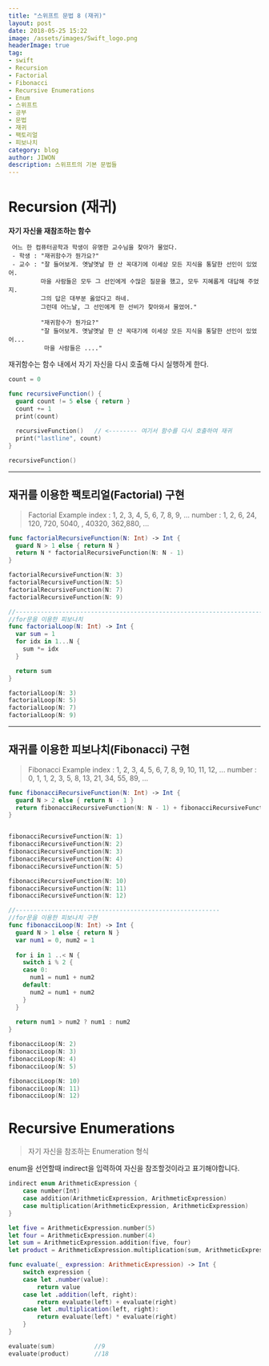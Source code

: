 ```yaml
---
title: "스위프트 문법 8 (재귀)"
layout: post
date: 2018-05-25 15:22
image: /assets/images/Swift_logo.png
headerImage: true
tag:
- swift
- Recursion
- Factorial
- Fibonacci
- Recursive Enumerations
- Enum
- 스위프트
- 공부
- 문법
- 재귀
- 팩토리얼
- 피보나치
category: blog
author: JIWON
description: 스위프트의 기본 문법들
---
```


# Recursion (재귀)
**자기 자신을 재참조하는 함수**

```
 어느 한 컴퓨터공학과 학생이 유명한 교수님을 찾아가 물었다.
 - 학생 : "재귀함수가 뭔가요?"
 - 교수 : "잘 들어보게. 옛날옛날 한 산 꼭대기에 이세상 모든 지식을 통달한 선인이 있었어.
         마을 사람들은 모두 그 선인에게 수많은 질문을 했고, 모두 지혜롭게 대답해 주었지.
         그의 답은 대부분 옳았다고 하네.
         그런데 어느날, 그 선인에게 한 선비가 찾아와서 물었어."
 
         "재귀함수가 뭔가요?"
         "잘 들어보게. 옛날옛날 한 산 꼭대기에 이세상 모든 지식을 통달한 선인이 있었어...
          마을 사람들은 ...."
```

재귀함수는 함수 내에서 자기 자신을 다시 호출해 다시 실행하게 한다.
```swift
count = 0

func recursiveFunction() {
  guard count != 5 else { return }
  count += 1
  print(count)
  
  recursiveFunction()   // <-------- 여기서 함수를 다시 호출하여 재귀
  print("lastline", count)
}

recursiveFunction()
```

---
## 재귀를 이용한 팩토리얼(Factorial) 구현
> Factorial Example
> index  : 1, 2, 3,  4,   5,   6,    7,       8,       9, ...
> number : 1, 2, 6, 24, 120, 720, 5040, , 40320, 362,880, ...

```swift
func factorialRecursiveFunction(N: Int) -> Int {
  guard N > 1 else { return N }
  return N * factorialRecursiveFunction(N: N - 1)
}

factorialRecursiveFunction(N: 3)
factorialRecursiveFunction(N: 5)
factorialRecursiveFunction(N: 7)
factorialRecursiveFunction(N: 9)

//---------------------------------------------------------------------
//for문을 이용한 피보나치
func factorialLoop(N: Int) -> Int {
  var sum = 1
  for idx in 1...N {
    sum *= idx
  }

  return sum
}

factorialLoop(N: 3)
factorialLoop(N: 5)
factorialLoop(N: 7)
factorialLoop(N: 9)
```

---
## 재귀를 이용한 피보나치(Fibonacci) 구현
> Fibonacci Example
> index  : 1, 2, 3, 4, 5, 6, 7,  8,  9, 10, 11, 12, ...
> number : 0, 1, 1, 2, 3, 5, 8, 13, 21, 34, 55, 89, ...

```swift
func fibonacciRecursiveFunction(N: Int) -> Int {
  guard N > 2 else { return N - 1 }
  return fibonacciRecursiveFunction(N: N - 1) + fibonacciRecursiveFunction(N: N - 2)
}


fibonacciRecursiveFunction(N: 1)
fibonacciRecursiveFunction(N: 2)
fibonacciRecursiveFunction(N: 3)
fibonacciRecursiveFunction(N: 4)
fibonacciRecursiveFunction(N: 5)

fibonacciRecursiveFunction(N: 10)
fibonacciRecursiveFunction(N: 11)
fibonacciRecursiveFunction(N: 12)

//---------------------------------------------------------
//for문을 이용한 피보나치 구현
func fibonacciLoop(N: Int) -> Int {
  guard N > 1 else { return N }
  var num1 = 0, num2 = 1
  
  for i in 1 ..< N {
    switch i % 2 {
    case 0:
      num1 = num1 + num2
    default:
      num2 = num1 + num2
    }
  }
  
  return num1 > num2 ? num1 : num2
}

fibonacciLoop(N: 2)
fibonacciLoop(N: 3)
fibonacciLoop(N: 4)
fibonacciLoop(N: 5)

fibonacciLoop(N: 10)
fibonacciLoop(N: 11)
fibonacciLoop(N: 12)
```

# Recursive Enumerations
> 자기 자신을 참조하는 Enumeration 형식

enum을 선언할때 indirect을 입력하여 자신을 참조할것이라고 표기해야합니다.

```swift
indirect enum ArithmeticExpression {
    case number(Int)
    case addition(ArithmeticExpression, ArithmeticExpression)
    case multiplication(ArithmeticExpression, ArithmeticExpression)
}

let five = ArithmeticExpression.number(5)              
let four = ArithmeticExpression.number(4)
let sum = ArithmeticExpression.addition(five, four)
let product = ArithmeticExpression.multiplication(sum, ArithmeticExpression.number(2))

func evaluate(_ expression: ArithmeticExpression) -> Int {
    switch expression {
    case let .number(value):
        return value
    case let .addition(left, right):
        return evaluate(left) + evaluate(right)
    case let .multiplication(left, right):
        return evaluate(left) * evaluate(right)
    }
}

evaluate(sum)           //9
evaluate(product)       //18
```